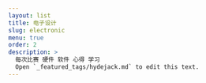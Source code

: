 ```yaml
---
layout: list
title: 电子设计
slug: electronic
menu: true
order: 2
description: >
  每次比赛 硬件 软件 心得 学习
  Open `_featured_tags/hydejack.md` to edit this text.
---
```

